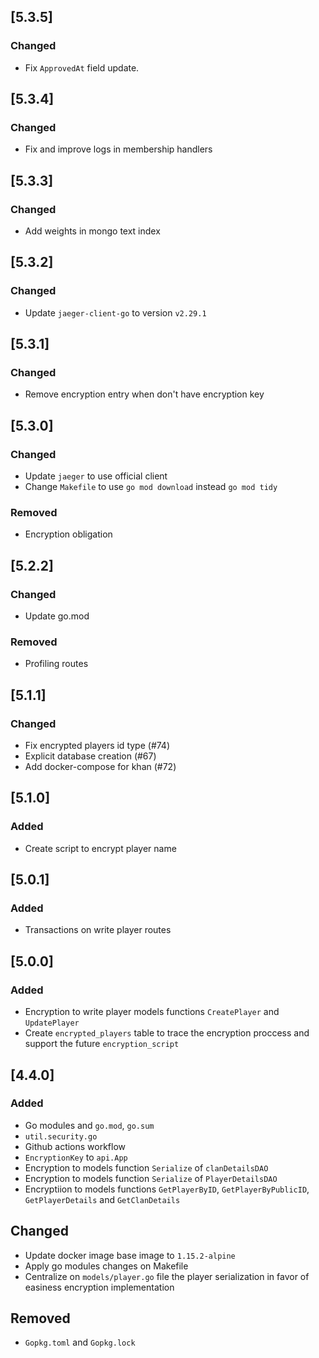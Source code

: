 ## [5.3.5]
### Changed
- Fix `ApprovedAt` field update.

## [5.3.4]
### Changed
- Fix and improve logs in membership handlers

## [5.3.3]
### Changed
- Add weights in mongo text index

## [5.3.2]
### Changed
- Update `jaeger-client-go` to version `v2.29.1`

## [5.3.1]
### Changed
- Remove encryption entry when don't have encryption key

## [5.3.0]
### Changed
- Update `jaeger` to use official client
- Change `Makefile` to use `go mod download` instead `go mod tidy`

### Removed
- Encryption obligation

## [5.2.2]
### Changed
- Update go.mod

### Removed
- Profiling routes

## [5.1.1]
### Changed
- Fix encrypted players id type (#74) 
- Explicit database creation (#67)
- Add docker-compose for khan (#72)

## [5.1.0]
### Added
- Create script to encrypt player name

## [5.0.1]
### Added
- Transactions on write player routes

## [5.0.0]
### Added
- Encryption to write player models functions `CreatePlayer` and `UpdatePlayer`
- Create `encrypted_players` table to trace the encryption proccess and support the future `encryption_script`

## [4.4.0]
### Added
- Go modules and `go.mod`, `go.sum`
- `util.security.go`
- Github actions workflow
- `EncryptionKey` to `api.App`
- Encryption to models function `Serialize` of `clanDetailsDAO`
- Encryption to models function `Serialize` of `PlayerDetailsDAO`
- Encryptiion to models functions `GetPlayerByID`, `GetPlayerByPublicID`, `GetPlayerDetails` and `GetClanDetails`

## Changed
- Update docker image base image to `1.15.2-alpine`
- Apply go modules changes on Makefile
- Centralize on `models/player.go` file the player serialization in favor of easiness encryption implementation

## Removed
- `Gopkg.toml` and `Gopkg.lock`



